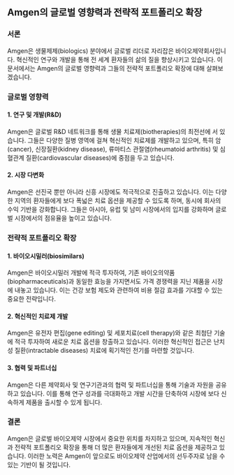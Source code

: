 ## Amgen의 글로벌 영향력과 전략적 포트폴리오 확장

### 서론
Amgen은 생물제제(biologics) 분야에서 글로벌 리더로 자리잡은 바이오제약회사입니다. 혁신적인 연구와 개발을 통해 전 세계 환자들의 삶의 질을 향상시키고 있습니다. 이 문서에서는 Amgen의 글로벌 영향력과 그들의 전략적 포트폴리오 확장에 대해 살펴보겠습니다.

### 글로벌 영향력

#### 1. 연구 및 개발(R&D)
Amgen은 글로벌 R&D 네트워크를 통해 생물 치료제(biotherapies)의 최전선에 서 있습니다. 그들은 다양한 질병 영역에 걸쳐 혁신적인 치료제를 개발하고 있으며, 특히 암(cancer), 신장질환(kidney disease), 류마티스 관절염(rheumatoid arthritis) 및 심혈관계 질환(cardiovascular diseases)에 중점을 두고 있습니다.

#### 2. 시장 다변화
Amgen은 선진국 뿐만 아니라 신흥 시장에도 적극적으로 진출하고 있습니다. 이는 다양한 지역의 환자들에게 보다 폭넓은 치료 옵션을 제공할 수 있도록 하며, 동시에 회사의 수익 기반을 강화합니다. 그들은 아시아, 유럽 및 남미 시장에서의 입지를 강화하며 글로벌 시장에서의 점유율을 높이고 있습니다.

### 전략적 포트폴리오 확장

#### 1. 바이오시밀러(biosimilars)
Amgen은 바이오시밀러 개발에 적극 투자하여, 기존 바이오의약품(biopharmaceuticals)과 동일한 효능을 가지면서도 가격 경쟁력을 지닌 제품을 시장에 내놓고 있습니다. 이는 건강 보험 제도와 관련하여 비용 절감 효과를 기대할 수 있는 중요한 전략입니다.

#### 2. 혁신적인 치료제 개발
Amgen은 유전자 편집(gene editing) 및 세포치료(cell therapy)와 같은 최첨단 기술에 적극 투자하여 새로운 치료 옵션을 창출하고 있습니다. 이러한 혁신적인 접근은 난치성 질환(intractable diseases) 치료에 획기적인 전기를 마련할 것입니다.

#### 3. 협력 및 파트너십
Amgen은 다른 제약회사 및 연구기관과의 협력 및 파트너십을 통해 기술과 자원을 공유하고 있습니다. 이를 통해 연구 성과를 극대화하고 개발 시간을 단축하여 시장에 보다 신속하게 제품을 출시할 수 있게 됩니다.

### 결론
Amgen은 글로벌 바이오제약 시장에서 중요한 위치를 차지하고 있으며, 지속적인 혁신과 전략적 포트폴리오 확장을 통해 더 많은 환자들에게 개선된 치료 옵션을 제공하고 있습니다. 이러한 노력은 Amgen이 앞으로도 바이오제약 산업에서의 선두주자로 남을 수 있는 기반이 될 것입니다.